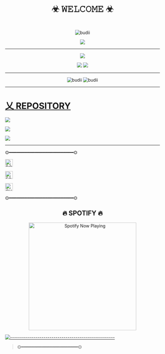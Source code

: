 
  <body>
<h1 align="center">☣ 𝚆𝙴𝙻𝙲𝙾𝙼𝙴 ☣</h1>
<br>
<p align="center">

  <img src="http://readme-typing-svg.herokuapp.com?color=%230B80F7&center=true&vCenter=true&multiline=false&lines=𝐖𝐄𝐋𝐂𝐎𝐌𝐄;𝐌𝐲+𝐧𝐚𝐦𝐞+𝐢𝐬+ᴹᴿ᭄ 𝐅𝐫𝐨𝐧𝐬乂𝐛𝐨𝐭𝐙࿐;𝐅𝐨𝐥𝐥𝐨𝐰+𝐦𝐲+𝐠𝐢𝐭𝐡𝐮𝐛;𝐃𝐨𝐧'𝐭+𝐟𝐨𝐫𝐠𝐞𝐭+𝐭𝐨+𝐠𝐢𝐯𝐞+𝐚+𝐬𝐭𝐚𝐫;🗿" alt="budii">

</p>
<div align="center">
  <p align="center">
</p>
<p align="center"><img src="https://www.codewars.com/users/Frons/badges/large"/>

---

 <p align="center"><a href="https://github.com/AkunGaru"><img src="https://github-readme-stats.vercel.app/api?username=AkunGaru&show_icons=true&theme=midnight-purple"></a></p>
  <img src="https://github-readme-streak-stats.herokuapp.com/?user=AkunGaru&theme=midnight-purple"/></a>
  <img src="https://github-readme-stats.vercel.app/api/top-langs/?username=AkunGaru&layout=compact&theme=midnight-purple&langs_count=12"/><br />
</div>
</p>

---


<p align="center">

  <img src="http://readme-typing-svg.herokuapp.com?color=%230B80F7&center=true&vCenter=true&multiline=false&lines=★" alt="budii">
  <img src="http://readme-typing-svg.herokuapp.com?color=%230B80F7&center=true&vCenter=true&multiline=false&lines=▬▭▬▭▬▭▬▭▬▭▬▭▬▭▬" alt="budii">

</p>

---

<p align="center">
<h1><a href="https://github.com/AkunGaru?tab=repositories">乂 REPOSITORY</a></h1>
</p>

<p align=""><a href="https://github.com/AkunGaru/AUDIO-TO-VN"><img src="https://github-readme-stats.vercel.app/api/pin/?username=AkunGaru&repo=AUDIO-TO-VN&theme=chartreuse-dark"></a></p>
<p align=""><a href="https://github.com/AkunGaru/naze"><img src="https://github-readme-stats.vercel.app/api/pin/?username=AkunGaru&repo=VC-MusicINDO&theme=chartreuse-dark"></a></p>
<p align=""><a href="https://github.com/AkunGaru/nazedev"><img src="https://github-readme-stats.vercel.app/api/pin/?username=AkunGaru&repo=RPG-MD-V5&theme=chartreuse-dark"></a></p>

---

⏣━━━━━━━━━━━━━━━━━━━━━━━━━⏣

<a href="https://trakteer.id/frons?quantity=1" target="_blank"><img id="wse-buttons-preview" src="https://cdn.trakteer.id/images/embed/trbtn-red-1.png" height="15" style="border:0px;height:25px;" alt="DONASI FOR ME :V"></a>
</p>
<a href="https://tiktok.com/@frons_1" target="_blank"><img id="wse-buttons-preview" src="https://img.shields.io/badge/TikTok-000000?style=for-the-badge&logo=tiktok&logoColor=white" height="15" style="border:0px;height:25px;" alt="FOLLOW"></a>
</p>
<a href="https://youtube.com/channel/UCDhIyau9b9Ury6Lc2wxMTDQ" target="_blank"><img id="wse-buttons-preview" src="https://img.shields.io/badge/YouTube-FF0000?style=for-the-badge&logo=youtube&logoColor=white" height="15" style="border:0px;height:25px;" alt="SUBSCRIBE"></a>
</p>

</p>
⏣━━━━━━━━━━━━━━━━━━━━━━━━━⏣

<h2 align="center">🔥 SPOTIFY 🔥</h2>
<p align="center">
  <a href="https://open.spotify.com/track/4bNvS25ZVMCvLHEUV87mp4?si=yb1PaPVnRgiTYedy8r6i_g&utm_source=copy-link&context=spotify%3Aplaylist%3A37i9dQZF1EIVoBTSiHHsdx&dl_branch=1" target="_blank"><img src="https://now-playing-on-spotify.vercel.app/api/spotify" alt="Spotify Now Playing" width="350"/></a>
</p>

[![-----------------------------------------------------](https://raw.githubusercontent.com/andreasbm/readme/master/assets/lines/colored.png)](#table-of-contents)


> ⏣━━━━━━━━━━━━━━━━━━━━━━⏣

</div>
</body>
